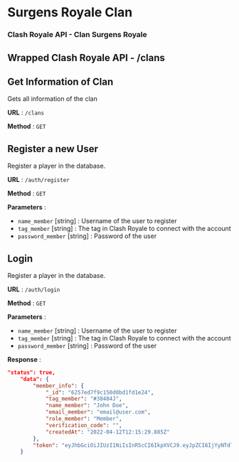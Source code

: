 # Surgens Royale Clan

### Clash Royale API - Clan Surgens Royale

## Wrapped Clash Royale API - /clans
## Get Information of Clan

Gets all information of the clan

**URL** : `/clans`

**Method** : `GET`



## Register a new User

Register a player in the database.

**URL** : `/auth/register`

**Method** : `GET`

**Parameters** : 
- `name_member` [string] : Username of the user to register
- `tag_member` [string] : The tag in Clash Royale to connect with the account
- `password_member` [string] : Password of the user


## Login

Register a player in the database.

**URL** : `/auth/login`

**Method** : `GET`

**Parameters** : 
- `name_member` [string] : Username of the user to register
- `tag_member` [string] : The tag in Clash Royale to connect with the account
- `password_member` [string] : Password of the user

**Response** :

```json
"status": true,
    "data": {
        "member_info": {
            "_id": "6257ed7f9c150d0bd1fd1e24",
            "tag_member": "#38484J",
            "name_member": "John Doe",
            "email_member": "email@user.com",
            "role_member": "Member",
            "verification_code": "",
            "createdAt": "2022-04-12T12:15:29.885Z"
        },
        "token": "eyJhbGciOiJIUzI1NiIsInR5cCI6IkpXVCJ9.eyJpZCI6IjYyNTdlZDdmOWMxNTBkMGJkMWZkMWUyNCIsIm5hbWUiOiJBeFIiLCJpYXQiOjE2NTAzOTk0NTEsImV4cCI6MTY1MDQxMzg1MX0.FC3GuiBHujeiU8oGdVjW5FkpdTB4q6Eiw1IfawSizE0"
    }
```


